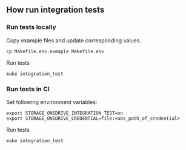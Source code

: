 ## How run integration tests

### Run tests locally

Copy example files and update corresponding values.

```shell
cp Makefile.env.exmaple Makefile.env
```

Run tests

```shell
make integration_test
```

### Run tests in CI

Set following environment variables:

```shell
export STORAGE_ONEDRIVE_INTEGRATION_TEST=on
export STORAGE_ONEDRIVE_CREDENTIAL=file:<abs_path_of_credential>
```

Run tests

```shell
make integration_test
```
